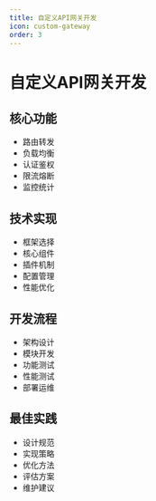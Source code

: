 ```yaml
---
title: 自定义API网关开发
icon: custom-gateway
order: 3
---
```


# 自定义API网关开发

## 核心功能
- 路由转发
- 负载均衡
- 认证鉴权
- 限流熔断
- 监控统计

## 技术实现
- 框架选择
- 核心组件
- 插件机制
- 配置管理
- 性能优化

## 开发流程
- 架构设计
- 模块开发
- 功能测试
- 性能测试
- 部署运维

## 最佳实践
- 设计规范
- 实现策略
- 优化方法
- 评估方案
- 维护建议

